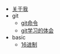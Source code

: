 <!-- docs/sidebar.md -->
* [关于我](aboutme.md)
* git
    * [git命令](git/1023.md)
    * [git学习的体会](git/1026.md)
* basic 
    * [16进制](basic/1027.md)
